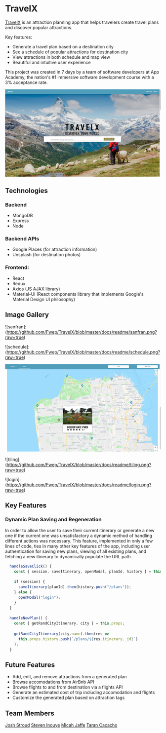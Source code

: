 # TravelX

[TravelX](http://travelx-aa.herokuapp.com) is an attraction planning app that helps travelers create travel plans and discover popular attractions.

Key features:

- Generate a travel plan based on a destination city
- See a schedule of popular attractions for destination city
- View attractions in both schedule and map view
- Beautiful and intuitive user experience

This project was created in 7 days by a team of software developers at App Academy, the nation's #1 immersive software development course with a 3% acceptance rate.

![landing page](https://github.com/Fwep/TravelX/blob/master/docs/readme/landing-page.png?raw=true)

## Technologies

### Backend

- MongoDB
- Express
- Node

### Backend APIs

- Google Places (for attraction information)
- Unsplash (for destination photos)

### Frontend:

- React
- Redux
- Axios (JS AJAX library)
- Material-UI (React components library that implements Google's Material Design UI philosophy)

## Image Gallery

![sanfran]:(https://github.com/Fwep/TravelX/blob/master/docs/readme/sanfran.png?raw=true)

![schedule]:(https://github.com/Fwep/TravelX/blob/master/docs/readme/schedule.png?raw=true)

![map](https://github.com/Fwep/TravelX/blob/master/docs/readme/map.png?raw=true)

![tiling]:(https://github.com/Fwep/TravelX/blob/master/docs/readme/tiling.png?raw=true)

![login]:(https://github.com/Fwep/TravelX/blob/master/docs/readme/login.png?raw=true)

## Key Features

### Dynamic Plan Saving and Regeneration

In order to allow the user to save their current itinerary or generate a new one if the current one was unsatisfactory a dynamic method of handling different actions was necessary. This feature, implemented in only a few lines of code, ties in many other key features of the app, including user authentication for saving new plans, viewing of all existing plans, and fetching a new itinerary to dynamically populate the URL path.

```js
  handleSaveClick() {
    const { session, saveItinerary, openModal, planId, history } = this.props;

    if (session) {
      saveItinerary(planId).then(history.push("/plans"));
    } else {
      openModal("login");
    }
  }

  handleNewPlan() {
    const { getRandCityItinerary, city } = this.props;

    getRandCityItinerary(city.name).then(res =>
      this.props.history.push(`/plans/${res.itinerary._id}`)
    );
  }
```

## Future Features

- Add, edit, and remove attractions from a generated plan
- Browse accomodations from AirBnb API
- Browse flights to and from destination via a flights API
- Generate an estimated cost of trip including accomodation and flights
- Customize the generated plan based on attraction tags


## Team Members

[Josh Stroud](link)
[Steven Inouye]()
[Micah Jaffe](https://github.com/micah-jaffe)
[Taran Cacacho]()

